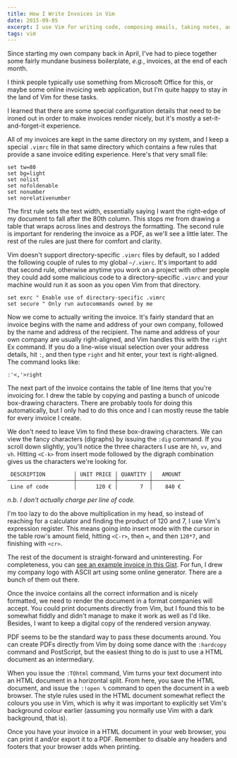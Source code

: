 ```yaml
---
title: How I Write Invoices in Vim
date: 2015-09-05
excerpt: I use Vim for writing code, composing emails, taking notes, and just about everything. It makes sense to use it for building business paperwork too.
tags: vim
---
```


<span class="run-in"><span class="drop">S</span>ince starting my own
company</span> back in April, I've had to piece together some fairly mundane
business boilerplate, *e.g.*, invoices, at the end of each month.

I think people typically use something from Microsoft Office for this, or maybe
some online invoicing web application, but I'm quite happy to stay in the land
of Vim for these tasks.

I learned that there are some special configuration details that need to be
ironed out in order to make invoices render nicely, but it's mostly a
set-it-and-forget-it experience.

All of my invoices are kept in the same directory on my system, and I keep a
special `.vimrc` file in that same directory which contains a few rules that
provide a sane invoice editing experience. Here's that very small file:

~~~vim
set tw=80
set bg=light
set nolist
set nofoldenable
set nonumber
set norelativenumber
~~~

The first rule sets the text width, essentially saying I want the right-edge of
my document to fall after the 80th column. This stops me from drawing a table
that wraps across lines and destroys the formatting. The second rule is
important for rendering the invoice as a PDF, as we'll see a little later. The
rest of the rules are just there for comfort and clarity.

Vim doesn't support directory-specific `.vimrc` files by default, so I added the
following couple of rules to my global `~/.vimrc`. It's important to add that
second rule, otherwise anytime you work on a project with other people they
could add some malicious code to a directory-specific `.vimrc` and your machine
would run it as soon as you open Vim from that directory.

~~~vim
set exrc " Enable use of directory-specific .vimrc
set secure " Only run autocommands owned by me
~~~

Now we come to actually writing the invoice. It's fairly standard that an
invoice begins with the name and address of your own company, followed by the
name and address of the recipient. The name and address of your own company are
usually right-aligned, and Vim handles this with the `right` Ex command. If you
do a line-wise visual selection over your address details, hit `:`, and then
type `right` and hit enter, your text is right-aligned. The command looks like:

~~~vim
:'<,'>right
~~~

The next part of the invoice contains the table of line items that you're
invoicing for. I drew the table by copying and pasting a bunch of unicode
box-drawing characters. There are probably tools for doing this automatically,
but I only had to do this once and I can mostly reuse the table for every
invoice I create.

We don't need to leave Vim to find these box-drawing characters. We can view the
fancy characters (digraphs) by issuing the `:dig` command. If you scroll down
slightly, you'll notice the three characters I use are `hh`, `vv`, and `vh`.
Hitting `<C-k>` from insert mode followed by the digraph combination gives us
the characters we're looking for.

~~~
 DESCRIPTION         │ UNIT PRICE │ QUANTITY │   AMOUNT
─────────────────────┼────────────┼──────────┼──────────
 Line of code        │      120 € │       7  │    840 €
~~~

*n.b. I don't actually charge per line of code.*

I'm too lazy to do the above multiplication in my head, so instead of reaching
for a calculator and finding the product of 120 and 7, I use Vim's expression
register. This means going into insert mode with the cursor in the table row's
amount field, hitting `<C-r>`, then `=`, and then `120*7`, and finishing with
`<cr>`.

The rest of the document is straight-forward and uninteresting. For
completeness, you can [see an example invoice in this Gist][invoiceexample]. For
fun, I drew my company logo with ASCII art using some online generator. There
are a bunch of them out there.

Once the invoice contains all the correct information and is nicely formatted,
we need to render the document in a format companies will accept. You could
print documents directly from Vim, but I found this to be somewhat fiddly and
didn't manage to make it work as well as I'd like. Besides, I want to keep a
digital copy of the rendered version anyway.

PDF seems to be the standard way to pass these documents around. You can create
PDFs directly from Vim by doing some dance with the `:hardcopy` command and
PostScript, but the easiest thing to do is just to use a HTML document as an
intermediary.

When you issue the `:TOhtml` command, Vim turns your text document into an HTML
document in a horizontal split. From here, you save the HTML document, and issue
the `:!open %` command to open the document in a web browser. The style rules
used in the HTML document somewhat reflect the colours you use in Vim, which is
why it was important to explicitly set Vim's background colour earlier (assuming
you normally use Vim with a dark background, that is).

Once you have your invoice in a HTML document in your web browser, you can print
it and/or export it to a PDF. Remember to disable any headers and footers that
your browser adds when printing.

[invoiceexample]: https://gist.github.com/jezen/c05c0944a2fc32512321
